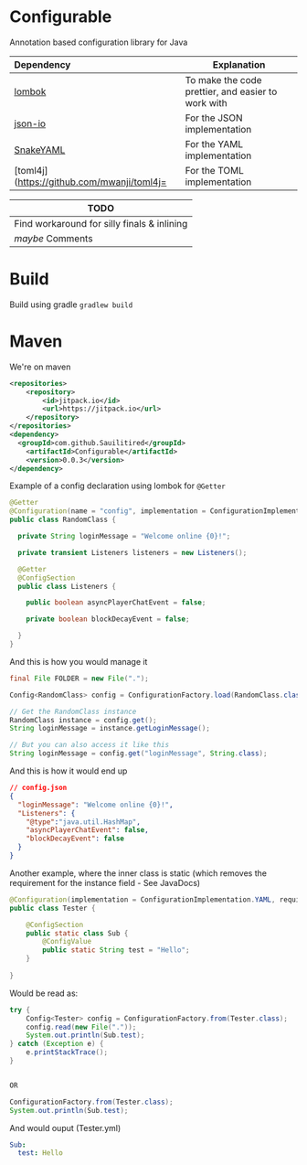 # Configurable
Annotation based configuration library for Java

| Dependency | Explanation |
|:-----------|-------------|
|[lombok](https://projectlombok.org/) | To make the code prettier, and easier to work with |
|[json-io](https://github.com/jdereg/json-io) | For the JSON implementation |
|[SnakeYAML](https://bitbucket.org/asomov/snakeyaml) | For the YAML implementation |
|[toml4j](https://github.com/mwanji/toml4j= | For the TOML implementation

| TODO |
|------|
| Find workaround for silly finals & inlining |
| _maybe_ Comments |


# Build
Build using gradle ```gradlew build```

# Maven
We're on maven
```xml
<repositories>
    <repository>
        <id>jitpack.io</id>
        <url>https://jitpack.io</url>
    </repository>
</repositories>
<dependency>
  <groupId>com.github.Sauilitired</groupId>
	<artifactId>Configurable</artifactId>
	<version>0.0.3</version>
</dependency>
```


Example of a config declaration using lombok for ```@Getter```
```java
@Getter
@Configuration(name = "config", implementation = ConfigurationImplementation.JSON)
public class RandomClass {

  private String loginMessage = "Welcome online {0}!";

  private transient Listeners listeners = new Listeners();

  @Getter
  @ConfigSection
  public class Listeners {

    public boolean asyncPlayerChatEvent = false;

    private boolean blockDecayEvent = false;

  }  
}
```

And this is how you would manage it
```java
final File FOLDER = new File(".");

Config<RandomClass> config = ConfigurationFactory.load(RandomClass.class, FOLDER);

// Get the RandomClass instance
RandomClass instance = config.get();
String loginMessage = instance.getLoginMessage();

// But you can also access it like this
String loginMessage = config.get("loginMessage", String.class);
```

And this is how it would end up
```json
// config.json
{
  "loginMessage": "Welcome online {0}!",
  "Listeners": {
    "@type":"java.util.HashMap",
    "asyncPlayerChatEvent": false,
    "blockDecayEvent": false
  }
}
```


Another example, where the inner class is static (which removes the requirement for the instance field - See JavaDocs)
```java
@Configuration(implementation = ConfigurationImplementation.YAML, requiresAnnotations = true)
public class Tester {

    @ConfigSection
    public static class Sub {
        @ConfigValue
        public static String test = "Hello";
    }
    
}   
```

Would be read as:
```java
try {
    Config<Tester> config = ConfigurationFactory.from(Tester.class);
    config.read(new File("."));
    System.out.println(Sub.test);
} catch (Exception e) {
    e.printStackTrace();
}


OR

ConfigurationFactory.from(Tester.class);
System.out.println(Sub.test);
```

And would ouput (Tester.yml)
```yaml
Sub:
  test: Hello
```
